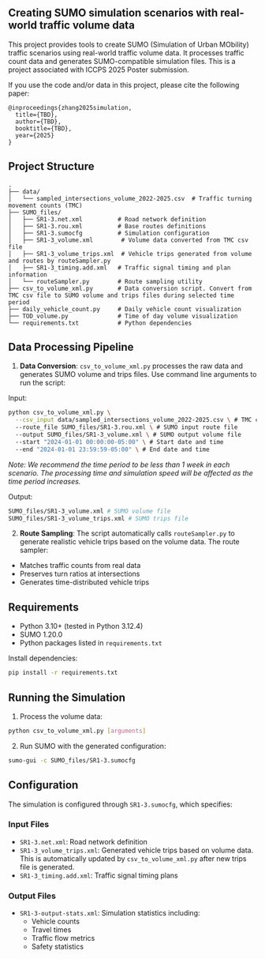## Creating SUMO simulation scenarios with real-world traffic volume data

This project provides tools to create SUMO (Simulation of Urban MObility) traffic scenarios using real-world traffic volume data. It processes traffic count data and generates SUMO-compatible simulation files. This is a project associated with ICCPS 2025 Poster submission. 

If you use the code and/or data in this project, please cite the following paper:

```
@inproceedings{zhang2025simulation,
  title={TBD},
  author={TBD},
  booktitle={TBD},
  year={2025}
}
```

## Project Structure

```
.
├── data/
│   └── sampled_intersections_volume_2022-2025.csv  # Traffic turning movement counts (TMC)
├── SUMO_files/
│   ├── SR1-3.net.xml          # Road network definition
│   ├── SR1-3.rou.xml          # Base routes definitions
│   ├── SR1-3.sumocfg          # Simulation configuration
│   ├── SR1-3_volume.xml        # Volume data converted from TMC csv file
│   ├── SR1-3_volume_trips.xml  # Vehicle trips generated from volume and routes by routeSampler.py
│   ├── SR1-3_timing.add.xml   # Traffic signal timing and plan information
│   └── routeSampler.py        # Route sampling utility
├── csv_to_volume_xml.py       # Data conversion script. Convert from TMC csv file to SUMO volume and trips files during selected time period
├── daily_vehicle_count.py     # Daily vehicle count visualization
├── TOD_volume.py              # Time of day volume visualization
└── requirements.txt           # Python dependencies
```


## Data Processing Pipeline

1. **Data Conversion**: `csv_to_volume_xml.py` processes the raw data and generates SUMO volume and trips files. Use command line arguments to run the script:

Input:
```bash
python csv_to_volume_xml.py \
  --csv_input data/sampled_intersections_volume_2022-2025.csv \ # TMC csv file
  --route_file SUMO_files/SR1-3.rou.xml \ # SUMO input route file
  --output SUMO_files/SR1-3_volume.xml \ # SUMO output volume file
  --start "2024-01-01 00:00:00-05:00" \ # Start date and time
  --end "2024-01-01 23:59:59-05:00" \ # End date and time
```
*Note: We recommend the time period to be less than 1 week in each scenario. The processing time and simulation speed will be affected as the time period increases.*

Output:
```bash
SUMO_files/SR1-3_volume.xml # SUMO volume file
SUMO_files/SR1-3_volume_trips.xml # SUMO trips file
```

2. **Route Sampling**: The script automatically calls `routeSampler.py` to generate realistic vehicle trips based on the volume data. The route sampler:
- Matches traffic counts from real data
- Preserves turn ratios at intersections
- Generates time-distributed vehicle trips

## Requirements

- Python 3.10+ (tested in Python 3.12.4)
- SUMO 1.20.0
- Python packages listed in `requirements.txt`

Install dependencies:
```bash
pip install -r requirements.txt
```

## Running the Simulation

1. Process the volume data:
```bash
python csv_to_volume_xml.py [arguments]
```

2. Run SUMO with the generated configuration:
```bash
sumo-gui -c SUMO_files/SR1-3.sumocfg
```

## Configuration

The simulation is configured through `SR1-3.sumocfg`, which specifies:

### Input Files
- `SR1-3.net.xml`: Road network definition
- `SR1-3_volume_trips.xml`: Generated vehicle trips based on volume data. This is automatically updated by `csv_to_volume_xml.py` after new trips file is generated.
- `SR1-3_timing.add.xml`: Traffic signal timing plans

### Output Files
- `SR1-3-output-stats.xml`: Simulation statistics including:
  - Vehicle counts
  - Travel times
  - Traffic flow metrics
  - Safety statistics
